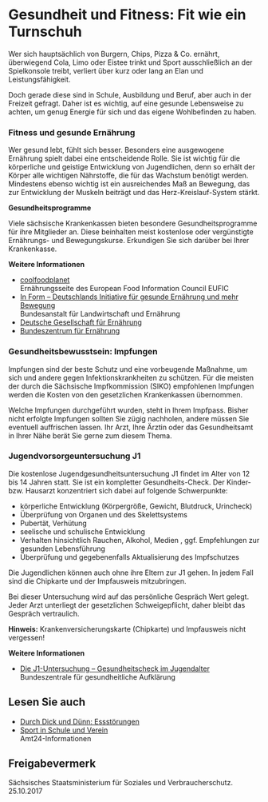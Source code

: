 # Gesundheit und Fitness: Fit wie ein Turnschuh

Wer sich hauptsächlich von Burgern, Chips, Pizza & Co. ernährt, überwiegend Cola, Limo oder Eistee trinkt und Sport ausschließlich an der Spielkonsole treibt, verliert über kurz oder lang an Elan und Leistungsfähigkeit.

Doch gerade diese sind in Schule, Ausbildung und Beruf, aber auch in der Freizeit gefragt. Daher ist es wichtig, auf eine gesunde Lebensweise zu achten, um genug Energie für sich und das eigene Wohlbefinden zu haben.

### Fitness und gesunde Ernährung

Wer gesund lebt, fühlt sich besser. Besonders eine ausgewogene Ernährung spielt dabei eine entscheidende Rolle. Sie ist wichtig für die körperliche und geistige Entwicklung von Jugendlichen, denn so erhält der Körper alle wichtigen Nährstoffe, die für das Wachstum benötigt werden. Mindestens ebenso wichtig ist ein ausreichendes Maß an Bewegung, das zur Entwicklung der Muskeln beiträgt und das Herz-Kreislauf-System stärkt.

**Gesundheitsprogramme**

Viele sächsische Krankenkassen bieten besondere Gesundheitsprogramme für ihre Mitglieder an. Diese beinhalten meist kostenlose oder vergünstigte Ernährungs- und Bewegungskurse. Erkundigen Sie sich darüber bei Ihrer Krankenkasse.

**Weitere Informationen**

* [coolfoodplanet](http://www.coolfoodplanet.org/ "Informationsportal \"cool food planet\" für Kinder und Jugendliche (deutsche Variante)")  
   Ernährungsseite des European Food Information Council EUFIC
* [In Form – Deutschlands Initiative für gesunde Ernährung und mehr Bewegung](https://www.in-form.de/entdecken/ "IN FORM (BMEL)")  
   Bundesanstalt für Landwirtschaft und Ernährung
* [Deutsche Gesellschaft für Ernährung](http://www.dge.de/ "Deutsche Gesellschaft für Ernährung e. V.")
* [Bundeszentrum für Ernährung](https://www.bzfe.de/ "Bundeszentrum für Ernährung")

### Gesundheitsbewusstsein: Impfungen

Impfungen sind der beste Schutz und eine vorbeugende Maßnahme, um sich und andere gegen Infektionskrankheiten zu schützen. Für die meisten der durch die Sächsische Impfkommission (SIKO) empfohlenen Impfungen werden die Kosten von den gesetzlichen Krankenkassen übernommen.

Welche Impfungen durchgeführt wurden, steht in Ihrem Impfpass. Bisher nicht erfolgte Impfungen sollten Sie zügig nachholen, andere müssen Sie eventuell auffrischen lassen. Ihr Arzt, Ihre Ärztin oder das Gesundheitsamt in Ihrer Nähe berät Sie gerne zum diesem Thema.

### Jugendvorsorgeuntersuchung J1

Die kostenlose Jugendgesundheitsuntersuchung J1 findet im Alter von 12 bis 14 Jahren statt. Sie ist ein kompletter Gesundheits-Check. Der Kinder- bzw. Hausarzt konzentriert sich dabei auf folgende Schwerpunkte:

* körperliche Entwicklung (Körpergröße, Gewicht, Blutdruck, Urincheck)
* Überprüfung von Organen und des Skelettsystems
* Pubertät, Verhütung
* seelische und schulische Entwicklung
* Verhalten hinsichtlich Rauchen, Alkohol, Medien , ggf. Empfehlungen zur gesunden Lebensführung
* Überprüfung und gegebenenfalls Aktualisierung des Impfschutzes

Die Jugendlichen können auch ohne ihre Eltern zur J1 gehen. In jedem Fall sind die Chipkarte und der Impfausweis mitzubringen.

Bei dieser Untersuchung wird auf das persönliche Gespräch Wert gelegt. Jeder Arzt unterliegt der gesetzlichen Schweigepflicht, daher bleibt das Gespräch vertraulich.

**Hinweis:** Krankenversicherungskarte (Chipkarte) und Impfausweis nicht vergessen!

**Weitere Informationen**

* [Die J1-Untersuchung – Gesundheitscheck im Jugendalter](https://www.kindergesundheit-info.de/themen/entwicklung/frueherkennung-u1-u9-und-j1/j1-untersuchung/ "BzgA: Informationsseite zur J1-Untersuchung")  
   Bundeszentrale für gesundheitliche Aufklärung

## Lesen Sie auch

* [Durch Dick und Dünn: Essstörungen](https://amt24dev.sachsen.de/zufi/lebenslagen/5000410)
* [Sport in Schule und Verein](https://amt24dev.sachsen.de/zufi/lebenslagen/5000362)  
  Amt24-Informationen

## Freigabevermerk

Sächsisches Staatsministerium für Soziales und Verbraucherschutz. 25.10.2017
